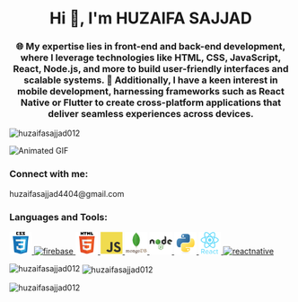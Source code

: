 <h1 align="center">Hi 👋, I'm HUZAIFA SAJJAD</h1>
<h3 align="center">🌐 My expertise lies in front-end and back-end development, where I leverage technologies like HTML, CSS, JavaScript, React, Node.js, and more to build user-friendly interfaces and scalable systems. 📱 Additionally, I have a keen interest in mobile development, harnessing frameworks such as React Native or Flutter to create cross-platform applications that deliver seamless experiences across devices.</h3>

<p align="left"> <img src="https://komarev.com/ghpvc/?username=huzaifasajjad012&label=Profile%20views&color=0e75b6&style=flat" alt="huzaifasajjad012" /> </p>
<img src="https://i.gifer.com/JXA0.gif" alt="Animated GIF">

<h3 align="left">Connect with me:</h3>
<p align="left">
  huzaifasajjad4404@gmail.com
</p>

<h3 align="left">Languages and Tools:</h3>
<p align="left"> <a href="https://www.w3schools.com/css/" target="_blank" rel="noreferrer"> <img src="https://raw.githubusercontent.com/devicons/devicon/master/icons/css3/css3-original-wordmark.svg" alt="css3" width="40" height="40"/> </a> <a href="https://firebase.google.com/" target="_blank" rel="noreferrer"> <img src="https://www.vectorlogo.zone/logos/firebase/firebase-icon.svg" alt="firebase" width="40" height="40"/> </a> <a href="https://www.w3.org/html/" target="_blank" rel="noreferrer"> <img src="https://raw.githubusercontent.com/devicons/devicon/master/icons/html5/html5-original-wordmark.svg" alt="html5" width="40" height="40"/> </a> <a href="https://developer.mozilla.org/en-US/docs/Web/JavaScript" target="_blank" rel="noreferrer"> <img src="https://raw.githubusercontent.com/devicons/devicon/master/icons/javascript/javascript-original.svg" alt="javascript" width="40" height="40"/> </a> <a href="https://www.mongodb.com/" target="_blank" rel="noreferrer"> <img src="https://raw.githubusercontent.com/devicons/devicon/master/icons/mongodb/mongodb-original-wordmark.svg" alt="mongodb" width="40" height="40"/> </a> <a href="https://nodejs.org" target="_blank" rel="noreferrer"> <img src="https://raw.githubusercontent.com/devicons/devicon/master/icons/nodejs/nodejs-original-wordmark.svg" alt="nodejs" width="40" height="40"/> </a> <a href="https://www.python.org" target="_blank" rel="noreferrer"> <img src="https://raw.githubusercontent.com/devicons/devicon/master/icons/python/python-original.svg" alt="python" width="40" height="40"/> </a> <a href="https://reactjs.org/" target="_blank" rel="noreferrer"> <img src="https://raw.githubusercontent.com/devicons/devicon/master/icons/react/react-original-wordmark.svg" alt="react" width="40" height="40"/> </a> <a href="https://reactnative.dev/" target="_blank" rel="noreferrer"> <img src="https://reactnative.dev/img/header_logo.svg" alt="reactnative" width="40" height="40"/> </a> </p>

<p><img align="left" src="https://github-readme-stats.vercel.app/api/top-langs?username=huzaifasajjad012&show_icons=true&locale=en&layout=compact" alt="huzaifasajjad012" /></p>

<p>&nbsp;<img align="center" src="https://github-readme-stats.vercel.app/api?username=huzaifasajjad012&show_icons=true&locale=en" alt="huzaifasajjad012" /></p>

<p><img align="center" src="https://github-readme-streak-stats.herokuapp.com/?user=huzaifasajjad012&" alt="huzaifasajjad012" /></p>

